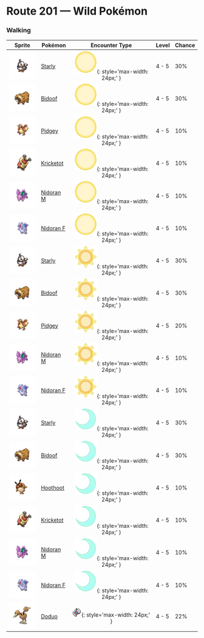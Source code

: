 # Route 201 — Wild Pokémon

### Walking

| Sprite | Pokémon | Encounter Type | Level | Chance |
|:------:|---------|:--------------:|-------|--------|
| ![Starly](../../assets/sprites/starly/front.gif "Starly: Because they are weak individually, they form groups. However, they bicker if the group grows too big.") | [Starly](../../pokemon/starly.md/) | ![Morning](../../assets/encounter_types/morning.png "Morning"){: style='max-width: 24px;' } | 4 - 5 | 30% |
| ![Bidoof](../../assets/sprites/bidoof/front.gif "Bidoof: A comparison revealed that BIDOOF’s front teeth grow at the same rate as RATTATA’s.") | [Bidoof](../../pokemon/bidoof.md/) | ![Morning](../../assets/encounter_types/morning.png "Morning"){: style='max-width: 24px;' } | 4 - 5 | 30% |
| ![Pidgey](../../assets/sprites/pidgey/front.gif "Pidgey: It is docile and prefers to avoid conflict. If disturbed, however, it can ferociously strike back.") | [Pidgey](../../pokemon/pidgey.md/) | ![Morning](../../assets/encounter_types/morning.png "Morning"){: style='max-width: 24px;' } | 4 - 5 | 10% |
| ![Kricketot](../../assets/sprites/kricketot/front.gif "Kricketot: Its legs are short. Whenever it stumbles, its stiff antennae clack with a xylophone-like sound.") | [Kricketot](../../pokemon/kricketot.md/) | ![Morning](../../assets/encounter_types/morning.png "Morning"){: style='max-width: 24px;' } | 4 - 5 | 10% |
| ![Nidoran M](../../assets/sprites/nidoran-m/front.gif "Nidoran M: It scans its surroundings by raising its ears out of the grass. Its toxic horn is for protection.") | [Nidoran M](../../pokemon/nidoran-m.md/) | ![Morning](../../assets/encounter_types/morning.png "Morning"){: style='max-width: 24px;' } | 4 - 5 | 10% |
| ![Nidoran F](../../assets/sprites/nidoran-f/front.gif "Nidoran F: While it does not prefer to fight, even one drop of the poison it secretes from barbs can be fatal.") | [Nidoran F](../../pokemon/nidoran-f.md/) | ![Morning](../../assets/encounter_types/morning.png "Morning"){: style='max-width: 24px;' } | 4 - 5 | 10% |
| ![Starly](../../assets/sprites/starly/front.gif "Starly: Because they are weak individually, they form groups. However, they bicker if the group grows too big.") | [Starly](../../pokemon/starly.md/) | ![Day](../../assets/encounter_types/day.png "Day"){: style='max-width: 24px;' } | 4 - 5 | 30% |
| ![Bidoof](../../assets/sprites/bidoof/front.gif "Bidoof: A comparison revealed that BIDOOF’s front teeth grow at the same rate as RATTATA’s.") | [Bidoof](../../pokemon/bidoof.md/) | ![Day](../../assets/encounter_types/day.png "Day"){: style='max-width: 24px;' } | 4 - 5 | 30% |
| ![Pidgey](../../assets/sprites/pidgey/front.gif "Pidgey: It is docile and prefers to avoid conflict. If disturbed, however, it can ferociously strike back.") | [Pidgey](../../pokemon/pidgey.md/) | ![Day](../../assets/encounter_types/day.png "Day"){: style='max-width: 24px;' } | 4 - 5 | 20% |
| ![Nidoran M](../../assets/sprites/nidoran-m/front.gif "Nidoran M: It scans its surroundings by raising its ears out of the grass. Its toxic horn is for protection.") | [Nidoran M](../../pokemon/nidoran-m.md/) | ![Day](../../assets/encounter_types/day.png "Day"){: style='max-width: 24px;' } | 4 - 5 | 10% |
| ![Nidoran F](../../assets/sprites/nidoran-f/front.gif "Nidoran F: While it does not prefer to fight, even one drop of the poison it secretes from barbs can be fatal.") | [Nidoran F](../../pokemon/nidoran-f.md/) | ![Day](../../assets/encounter_types/day.png "Day"){: style='max-width: 24px;' } | 4 - 5 | 10% |
| ![Starly](../../assets/sprites/starly/front.gif "Starly: Because they are weak individually, they form groups. However, they bicker if the group grows too big.") | [Starly](../../pokemon/starly.md/) | ![Night](../../assets/encounter_types/night.png "Night"){: style='max-width: 24px;' } | 4 - 5 | 30% |
| ![Bidoof](../../assets/sprites/bidoof/front.gif "Bidoof: A comparison revealed that BIDOOF’s front teeth grow at the same rate as RATTATA’s.") | [Bidoof](../../pokemon/bidoof.md/) | ![Night](../../assets/encounter_types/night.png "Night"){: style='max-width: 24px;' } | 4 - 5 | 30% |
| ![Hoothoot](../../assets/sprites/hoothoot/front.gif "Hoothoot: It marks time precisely. Some countries consider it to be a wise friend, versed in the world’s ways.") | [Hoothoot](../../pokemon/hoothoot.md/) | ![Night](../../assets/encounter_types/night.png "Night"){: style='max-width: 24px;' } | 4 - 5 | 10% |
| ![Kricketot](../../assets/sprites/kricketot/front.gif "Kricketot: Its legs are short. Whenever it stumbles, its stiff antennae clack with a xylophone-like sound.") | [Kricketot](../../pokemon/kricketot.md/) | ![Night](../../assets/encounter_types/night.png "Night"){: style='max-width: 24px;' } | 4 - 5 | 10% |
| ![Nidoran M](../../assets/sprites/nidoran-m/front.gif "Nidoran M: It scans its surroundings by raising its ears out of the grass. Its toxic horn is for protection.") | [Nidoran M](../../pokemon/nidoran-m.md/) | ![Night](../../assets/encounter_types/night.png "Night"){: style='max-width: 24px;' } | 4 - 5 | 10% |
| ![Nidoran F](../../assets/sprites/nidoran-f/front.gif "Nidoran F: While it does not prefer to fight, even one drop of the poison it secretes from barbs can be fatal.") | [Nidoran F](../../pokemon/nidoran-f.md/) | ![Night](../../assets/encounter_types/night.png "Night"){: style='max-width: 24px;' } | 4 - 5 | 10% |
| ![Doduo](../../assets/sprites/doduo/front.gif "Doduo: The brains in its two heads appear to communicate emotions to each other with a telepathic power.") | [Doduo](../../pokemon/doduo.md/) | ![Poké Radar](../../assets/encounter_types/poke_radar.png "Poké Radar"){: style='max-width: 24px;' } | 4 - 5 | 22% |

